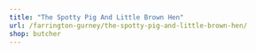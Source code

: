 ```yaml
---
title: "The Spotty Pig And Little Brown Hen"
url: /farrington-gurney/the-spotty-pig-and-little-brown-hen/
shop: butcher
---
```

